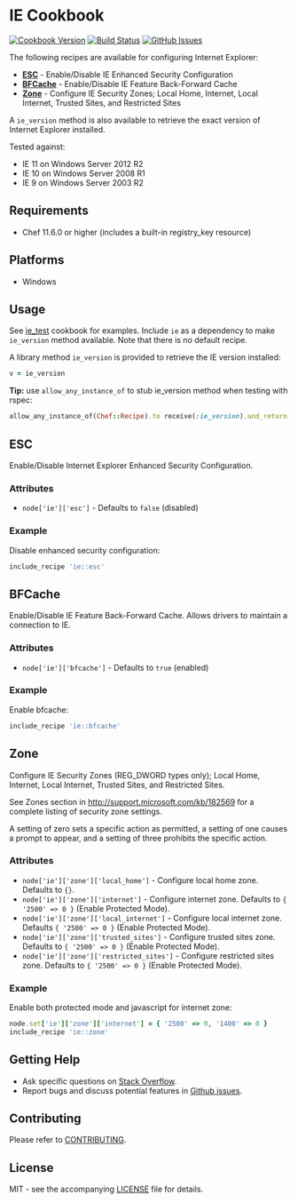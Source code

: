 # IE Cookbook

[![Cookbook Version](http://img.shields.io/cookbook/v/ie.svg?style=flat-square)][cookbook]
[![Build Status](http://img.shields.io/travis/dhoer/chef-ie.svg?style=flat-square)][travis]
[![GitHub Issues](http://img.shields.io/github/issues/dhoer/chef-ie.svg?style=flat-square)][github]

[cookbook]: https://supermarket.chef.io/cookbooks/ie
[travis]: https://travis-ci.org/dhoer/chef-ie
[github]: https://github.com/dhoer/chef-ie/issues

The following recipes are available for configuring Internet Explorer:

- **[ESC](https://github.com/dhoer/chef-ie#esc)** -
Enable/Disable IE Enhanced Security Configuration
- **[BFCache](https://github.com/dhoer/chef-ie#bfcache)** - Enable/Disable IE Feature Back-Forward
Cache
- **[Zone](https://github.com/dhoer/chef-ie#zone)** - Configure IE Security Zones;
Local Home, Internet, Local Internet, Trusted Sites, and Restricted Sites

A `ie_version` method is also available to retrieve the exact version of Internet Explorer installed.

Tested against:

- IE 11 on Windows Server 2012 R2
- IE 10 on Windows Server 2008 R1
- IE 9 on Windows Server 2003 R2

## Requirements

- Chef 11.6.0 or higher (includes a built-in registry_key resource)

## Platforms

- Windows

## Usage

See [ie_test](https://github.com/dhoer/chef-ie/tree/master/test/fixtures/cookbooks/ie_test) cookbook for examples.
Include `ie` as a dependency to make `ie_version` method available. Note that there is no default recipe.

A library method `ie_version` is provided to retrieve the IE version installed:

```ruby
v = ie_version
```

**Tip:** use `allow_any_instance_of` to stub ie_version method when testing with rspec:

```ruby
allow_any_instance_of(Chef::Recipe).to receive(:ie_version).and_return('11.0.0.0')
```



## ESC

Enable/Disable Internet Explorer Enhanced Security Configuration.

### Attributes

- `node['ie']['esc']` - Defaults to `false` (disabled)

### Example

Disable enhanced security configuration:

```ruby
include_recipe 'ie::esc'
```



## BFCache

Enable/Disable IE Feature Back-Forward Cache.  Allows drivers to maintain a connection to IE.

### Attributes

- `node['ie']['bfcache']` - Defaults to `true` (enabled)

### Example

Enable bfcache:

```ruby
include_recipe 'ie::bfcache'
```



## Zone

Configure IE Security Zones (REG_DWORD types only); Local Home, Internet, Local Internet, Trusted Sites, and
Restricted Sites.

See Zones section in http://support.microsoft.com/kb/182569 for a complete listing of security zone
settings.

A setting of zero sets a specific action as permitted, a setting of one causes a prompt to appear, and a setting
of three prohibits the specific action.

### Attributes

- `node['ie']['zone']['local_home']` - Configure local home zone.  Defaults to `{}`.
- `node['ie']['zone']['internet']` - Configure internet zone.  Defaults to `{ '2500' => 0 }` (Enable Protected Mode).
- `node['ie']['zone']['local_internet']` - Configure local internet zone. Defaults `{ '2500' => 0 }`
(Enable Protected Mode).
- `node['ie']['zone']['trusted_sites']` - Configure trusted sites zone. Defaults to `{ '2500' => 0 }`
(Enable Protected Mode).
- `node['ie']['zone']['restricted_sites']` - Configure restricted sites zone. Defaults to `{ '2500' => 0 }`
(Enable Protected Mode).

### Example

Enable both protected mode and javascript for internet zone:

```ruby
node.set['ie']['zone']['internet'] = { '2500' => 0, '1400' => 0 }
include_recipe 'ie::zone'
```



## Getting Help

- Ask specific questions on [Stack Overflow](http://stackoverflow.com/questions/tagged/chef-ie).
- Report bugs and discuss potential features in [Github issues](https://github.com/dhoer/chef-ie/issues).

## Contributing

Please refer to [CONTRIBUTING](https://github.com/dhoer/chef-ie/blob/master/CONTRIBUTING.md).

## License

MIT - see the accompanying [LICENSE](https://github.com/dhoer/chef-ie/blob/master/LICENSE.md) file for details.
